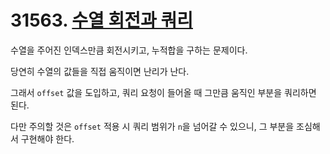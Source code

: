 # 31563. [수열 회전과 쿼리](./31563.cpp)

수열을 주어진 인덱스만큼 회전시키고, 누적합을 구하는 문제이다.

당연히 수열의 값들을 직접 움직이면 난리가 난다.

그래서 ```offset``` 값을 도입하고, 쿼리 요청이 들어올 때 그만큼 움직인 부분을 쿼리하면 된다.

다만 주의할 것은 ```offset``` 적용 시 쿼리 범위가 ```n```을 넘어갈 수 있으니, 그 부분을 조심해서 구현해야 한다.
